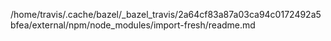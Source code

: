 /home/travis/.cache/bazel/_bazel_travis/2a64cf83a87a03ca94c0172492a5bfea/external/npm/node_modules/import-fresh/readme.md
